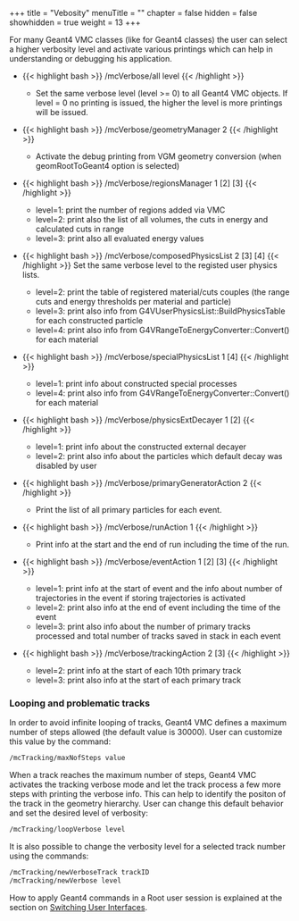 +++
title = "Vebosity"
menuTitle = ""
chapter = false
hidden = false
showhidden = true
weight = 13
+++

For many Geant4 VMC classes (like for Geant4 classes) the user can select a higher verbosity level and activate various printings which can help in understanding or debugging his application.

- {{< highlight bash >}}
/mcVerbose/all level
{{< /highlight >}}
   - Set the same verbose level (level >= 0) to all Geant4 VMC objects. If level = 0 no printing is issued, the higher the level is more printings will be issued.

- {{< highlight bash >}}
/mcVerbose/geometryManager 2
{{< /highlight >}}
   - Activate the debug printing from VGM geometry conversion (when geomRootToGeant4 option is selected)

- {{< highlight bash >}}
/mcVerbose/regionsManager 1 [2] [3]
{{< /highlight >}}
   - level=1: print the number of regions added via VMC
   - level=2: print also the list of all volumes, the cuts in energy and calculated cuts in range
   - level=3: print also all evaluated energy values

- {{< highlight bash >}}
/mcVerbose/composedPhysicsList 2 [3] [4]
{{< /highlight >}}
   Set the same verbose level to the registed user physics lists.
   - level=2: print the table of registered material/cuts couples (the range cuts and energy thresholds per material and particle)
   - level=3: print also info from G4VUserPhysicsList::BuildPhysicsTable for each constructed particle  
   - level=4: print also info from G4VRangeToEnergyConverter::Convert() for each material

- {{< highlight bash >}}
/mcVerbose/specialPhysicsList 1 [4]
{{< /highlight >}}
   - level=1: print info about constructed special processes
   - level=4: print also info from G4VRangeToEnergyConverter::Convert() for each material

- {{< highlight bash >}}
/mcVerbose/physicsExtDecayer 1 [2]
{{< /highlight >}}
   - level=1: print info about the constructed external decayer
   - level=2: print also info about the particles which default decay was disabled by user

- {{< highlight bash >}}
/mcVerbose/primaryGeneratorAction 2 
{{< /highlight >}}
   - Print the list of all primary particles for each event.

- {{< highlight bash >}}
/mcVerbose/runAction 1
{{< /highlight >}}
   - Print info at the start and the end of run including the time of the run.  

- {{< highlight bash >}}
/mcVerbose/eventAction 1 [2] [3]
{{< /highlight >}}
   - level=1: print info at the start of event and the info about number of trajectories in the event if storing trajectories is activated
   - level=2: print also info at the end of event including the time of the event
   - level=3: print also info about the number of primary tracks processed and total number of tracks saved in stack in each event

- {{< highlight bash >}}
/mcVerbose/trackingAction 2 [3]
{{< /highlight >}}
   - level=2: print info at the start of each 10th primary track
   - level=3: print also info at the start of each primary track

### Looping and problematic tracks </h3>

In order to avoid infinite looping of tracks, Geant4 VMC defines a maximum  number of steps allowed (the default value is 30000). User can customize this value by the command:
```bash
/mcTracking/maxNofSteps value
```

When a track reaches the maximum number of steps, Geant4 VMC activates the tracking verbose mode and let the track process a few more steps with printing the verbose info. This can help to identify the positon of the track in the geometry hierarchy. User can change this default behavior and set the desired level of verbosity:
```bash
/mcTracking/loopVerbose level
```
It is also possible to change the verbosity level for a selected track number using the commands:
```bash
/mcTracking/newVerboseTrack trackID
/mcTracking/newVerbose level
```

How to apply Geant4 commands in a Root user session is explained at the section on [Switching User Interfaces](/user-guide/geant4_vmc/switching-user-interfaces).
